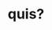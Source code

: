 ---
title: quis?
meaning: who? (question)
ch: one
pos: pronounthird
abbgender: m./f.
abbgender2: masc./fem.
gender: masculine/feminine
inactive: yes
---